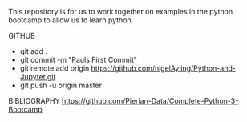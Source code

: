 This repository is for us to work together on examples in the python bootcamp to allow us
to learn python

GITHUB

- git add .
- git commit -m "Pauls First Commit"
- git remote add origin  https://github.com/nigelAyling/Python-and-Jupyter.git
- git push -u origin master

BIBLIOGRAPHY
https://github.com/Pierian-Data/Complete-Python-3-Bootcamp
